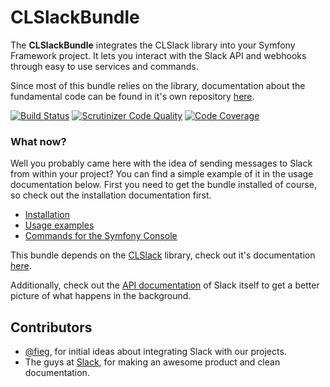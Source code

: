 CLSlackBundle
=============

The **CLSlackBundle** integrates the CLSlack library into your Symfony Framework project.
It lets you interact with the Slack API and webhooks through easy to use services and commands.

Since most of this bundle relies on the library, documentation about the fundamental code can be found in it's own
repository [here](https://github.com/cleentfaar/CLSlack).

[![Build Status](https://secure.travis-ci.org/cleentfaar/CLSlackBundle.png)](http://travis-ci.org/cleentfaar/CLSlackBundle)
[![Scrutinizer Code Quality](https://scrutinizer-ci.com/g/cleentfaar/CLSlackBundle/badges/quality-score.png?b=master)](https://scrutinizer-ci.com/g/cleentfaar/CLSlackBundle/?branch=master)
[![Code Coverage](https://scrutinizer-ci.com/g/cleentfaar/CLSlackBundle/badges/coverage.png?b=master)](https://scrutinizer-ci.com/g/cleentfaar/CLSlackBundle/?branch=master)


### What now?

Well you probably came here with the idea of sending messages to Slack from within your project?
You can find a simple example of it in the usage documentation below. First you need to get the bundle installed of
course, so check out the installation documentation first.

- [Installation](Resources/doc/installation.md)
- [Usage examples](Resources/doc/usage.md)
- [Commands for the Symfony Console](Resources/doc/api-commands.md)

This bundle depends on the [CLSlack](https://github.com/cleentfaar/CLSlack) library,
check out it's documentation [here](https://github.com/cleentfaar/CLSlack/Resources/doc/index.md).

Additionally, check out the [API documentation](https://api.slack.com/) of Slack itself to get a
better picture of what happens in the background.


## Contributors

- [@fieg](http://github.com/fieg), for initial ideas about integrating Slack with our projects.
- The guys at [Slack](https://slack.com/), for making an awesome product and clean documentation.
